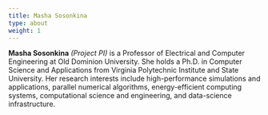 ```yaml
---
title: Masha Sosonkina
type: about
weight: 1
---
```


**Masha Sosonkina** *(Project PI)* is a Professor of Electrical and Computer Engineering at Old Dominion University. She holds a Ph.D. in Computer Science and Applications from Virginia Polytechnic Institute and State University. Her research interests include high-performance simulations and applications, parallel numerical algorithms, energy-efficient computing systems, computational science and engineering, and data-science infrastructure.